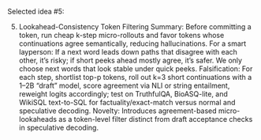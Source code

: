 Selected idea #5:

5) Lookahead-Consistency Token Filtering
Summary: Before committing a token, run cheap k-step micro-rollouts and favor tokens whose continuations agree semantically, reducing hallucinations.
For a smart layperson: If a next word leads down paths that disagree with each other, it’s risky; if short peeks ahead mostly agree, it’s safer. We only choose next words that look stable under quick peeks.
Falsification: For each step, shortlist top-p tokens, roll out k=3 short continuations with a 1–2B “draft” model, score agreement via NLI or string entailment, reweight logits accordingly; test on TruthfulQA, BioASQ-lite, and WikiSQL text-to-SQL for factuality/exact-match versus normal and speculative decoding.
Novelty: Introduces agreement-based micro-lookaheads as a token-level filter distinct from draft acceptance checks in speculative decoding.
